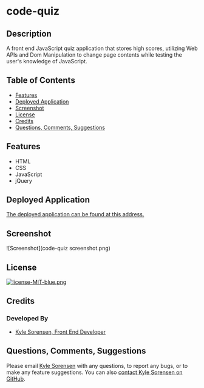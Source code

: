 # code-quiz
## Description
A front end JavaScript quiz application that stores high scores, utilizing Web APIs and Dom Manipulation to change page contents while testing the user's knowledge of JavaScript. 

## Table of Contents
- [Features](#features)
- [Deployed Application](#deployed-application)
- [Screenshot](#screenshot)
- [License](#license)
- [Credits](#credits)
- [Questions, Comments, Suggestions](#questions-comments-suggestions)

## Features
 - HTML
 - CSS
 - JavaScript
 - jQuery

## Deployed Application
[The deployed application can be found at this address.]()

## Screenshot
![Screenshot](code-quiz screenshot.png)

## License
[![license-MIT-blue.png](https://img.shields.io/badge/license-MIT-blue)](#License)

## Credits
### Developed By
- [Kyle Sorensen, Front End Developer](https://www.github.com/ksore85)

## Questions, Comments, Suggestions
Please email [Kyle Sorensen](mailto:ksore85@gmail.com) with any questions, to report any bugs, or to make any feature suggestions. You can also [contact Kyle Sorensen on GitHub](https://www.github.com/ksore85).
